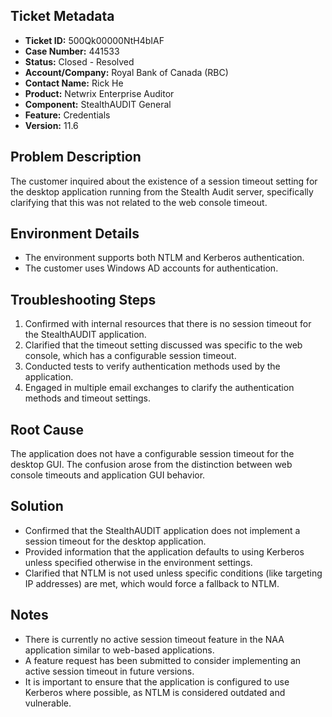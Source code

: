 ## Ticket Metadata
- **Ticket ID:** 500Qk00000NtH4bIAF
- **Case Number:** 441533
- **Status:** Closed - Resolved
- **Account/Company:** Royal Bank of Canada (RBC)
- **Contact Name:** Rick He
- **Product:** Netwrix Enterprise Auditor
- **Component:** StealthAUDIT General
- **Feature:** Credentials
- **Version:** 11.6

## Problem Description
The customer inquired about the existence of a session timeout setting for the desktop application running from the Stealth Audit server, specifically clarifying that this was not related to the web console timeout.

## Environment Details
- The environment supports both NTLM and Kerberos authentication.
- The customer uses Windows AD accounts for authentication.

## Troubleshooting Steps
1. Confirmed with internal resources that there is no session timeout for the StealthAUDIT application.
2. Clarified that the timeout setting discussed was specific to the web console, which has a configurable session timeout.
3. Conducted tests to verify authentication methods used by the application.
4. Engaged in multiple email exchanges to clarify the authentication methods and timeout settings.

## Root Cause
The application does not have a configurable session timeout for the desktop GUI. The confusion arose from the distinction between web console timeouts and application GUI behavior.

## Solution
- Confirmed that the StealthAUDIT application does not implement a session timeout for the desktop application.
- Provided information that the application defaults to using Kerberos unless specified otherwise in the environment settings.
- Clarified that NTLM is not used unless specific conditions (like targeting IP addresses) are met, which would force a fallback to NTLM.

## Notes
- There is currently no active session timeout feature in the NAA application similar to web-based applications.
- A feature request has been submitted to consider implementing an active session timeout in future versions.
- It is important to ensure that the application is configured to use Kerberos where possible, as NTLM is considered outdated and vulnerable.